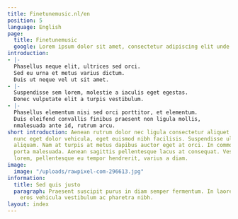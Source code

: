 ```yaml
---
title: Finetunemusic.nl/en
position: 5
language: English
page:
  title: Finetunemusic
  google: Lorem ipsum dolor sit amet, consectetur adipiscing elit unde omnis.
introduction:
- |-
  Phasellus neque elit, ultrices sed orci.
  Sed eu urna et metus varius dictum.
  Duis ut neque vel ut sit amet.
- |-
  Suspendisse sem lorem, molestie a iaculis eget egestas.
  Donec vulputate elit a turpis vestibulum.
- |-
  Phasellus elementum nisi sed orci porttitor, et elementum.
  Duis eleifend convallis finibus praesent non ligula mollis,
  nmalesuada ante id, rutrum arcu.
short introduction: Aenean rutrum dolor nec ligula consectetur aliquet. Maecenas dignissim
  nunc eget dolor vehicula, eget euismod nibh facilisis. Suspendisse ultricies dapibus
  aliquam. Nam at turpis at metus dapibus auctor eget at orci. In commodo turpis at
  porta malesuada. Aenean sagittis pellentesque lacus at consequat. Vestibulum orci
  lorem, pellentesque eu tempor hendrerit, varius a diam.
image:
  image: "/uploads/rawpixel-com-296613.jpg"
information:
  title: Sed quis justo
  paragraph: Praesent suscipit purus in diam semper fermentum. In laoreet tortor id
    eros vehicula vestibulum ac pharetra nibh.
layout: index
---
```


